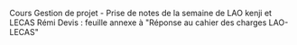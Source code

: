 Cours Gestion de projet - Prise de notes de la semaine de LAO kenji et LECAS Rémi
Devis : feuille annexe à "Réponse au cahier des charges LAO-LECAS"
